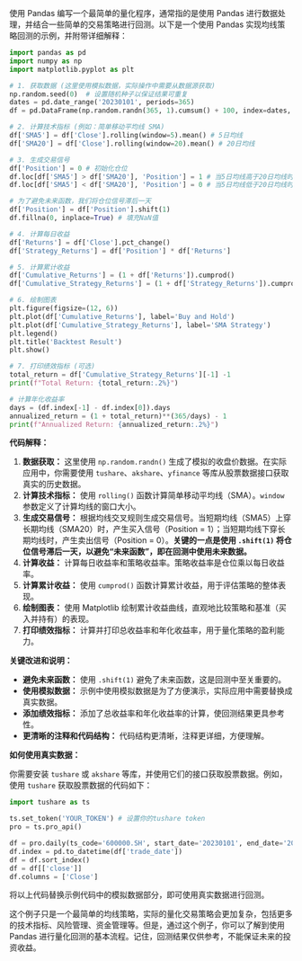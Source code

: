 使用 Pandas 编写一个最简单的量化程序，通常指的是使用 Pandas 进行数据处理，并结合一些简单的交易策略进行回测。以下是一个使用 Pandas 实现均线策略回测的示例，并附带详细解释：

```python
import pandas as pd
import numpy as np
import matplotlib.pyplot as plt

# 1. 获取数据 (这里使用模拟数据，实际操作中需要从数据源获取)
np.random.seed(0)  # 设置随机种子以保证结果可重复
dates = pd.date_range('20230101', periods=365)
df = pd.DataFrame(np.random.randn(365, 1).cumsum() + 100, index=dates, columns=['Close'])

# 2. 计算技术指标 (例如：简单移动平均线 SMA)
df['SMA5'] = df['Close'].rolling(window=5).mean() # 5日均线
df['SMA20'] = df['Close'].rolling(window=20).mean() # 20日均线

# 3. 生成交易信号
df['Position'] = 0 # 初始化仓位
df.loc[df['SMA5'] > df['SMA20'], 'Position'] = 1 # 当5日均线高于20日均线时，买入（持有仓位1）
df.loc[df['SMA5'] < df['SMA20'], 'Position'] = 0 # 当5日均线低于20日均线时，卖出（空仓位0）

# 为了避免未来函数，我们将仓位信号滞后一天
df['Position'] = df['Position'].shift(1)
df.fillna(0, inplace=True) # 填充NaN值

# 4. 计算每日收益
df['Returns'] = df['Close'].pct_change()
df['Strategy_Returns'] = df['Position'] * df['Returns']

# 5. 计算累计收益
df['Cumulative_Returns'] = (1 + df['Returns']).cumprod()
df['Cumulative_Strategy_Returns'] = (1 + df['Strategy_Returns']).cumprod()

# 6. 绘制图表
plt.figure(figsize=(12, 6))
plt.plot(df['Cumulative_Returns'], label='Buy and Hold')
plt.plot(df['Cumulative_Strategy_Returns'], label='SMA Strategy')
plt.legend()
plt.title('Backtest Result')
plt.show()

# 7. 打印绩效指标 (可选)
total_return = df['Cumulative_Strategy_Returns'][-1] -1
print(f"Total Return: {total_return:.2%}")

# 计算年化收益率
days = (df.index[-1] - df.index[0]).days
annualized_return = (1 + total_return)**(365/days) - 1
print(f"Annualized Return: {annualized_return:.2%}")
```

**代码解释：**

1.  **数据获取：** 这里使用 `np.random.randn()` 生成了模拟的收盘价数据。在实际应用中，你需要使用 `tushare`、`akshare`、`yfinance` 等库从股票数据接口获取真实的历史数据。
2.  **计算技术指标：** 使用 `rolling()` 函数计算简单移动平均线（SMA）。`window` 参数定义了计算均线的窗口大小。
3.  **生成交易信号：** 根据均线交叉规则生成交易信号。当短期均线（SMA5）上穿长期均线（SMA20）时，产生买入信号（Position = 1）；当短期均线下穿长期均线时，产生卖出信号（Position = 0）。**关键的一点是使用 `.shift(1)` 将仓位信号滞后一天，以避免“未来函数”，即在回测中使用未来数据。**
4.  **计算收益：** 计算每日收益率和策略收益率。策略收益率是仓位乘以每日收益率。
5.  **计算累计收益：** 使用 `cumprod()` 函数计算累计收益，用于评估策略的整体表现。
6.  **绘制图表：** 使用 Matplotlib 绘制累计收益曲线，直观地比较策略和基准（买入并持有）的表现。
7.  **打印绩效指标：** 计算并打印总收益率和年化收益率，用于量化策略的盈利能力。

**关键改进和说明：**

- **避免未来函数：** 使用 `.shift(1)` 避免了未来函数，这是回测中至关重要的。
- **使用模拟数据：** 示例中使用模拟数据是为了方便演示，实际应用中需要替换成真实数据。
- **添加绩效指标：** 添加了总收益率和年化收益率的计算，使回测结果更具参考性。
- **更清晰的注释和代码结构：** 代码结构更清晰，注释更详细，方便理解。

**如何使用真实数据：**

你需要安装 `tushare` 或 `akshare` 等库，并使用它们的接口获取股票数据。例如，使用 `tushare` 获取股票数据的代码如下：

```python
import tushare as ts

ts.set_token('YOUR_TOKEN') # 设置你的tushare token
pro = ts.pro_api()

df = pro.daily(ts_code='600000.SH', start_date='20230101', end_date='20231231') # 获取上证指数数据
df.index = pd.to_datetime(df['trade_date'])
df = df.sort_index()
df = df[['close']]
df.columns = ['Close']
```

将以上代码替换示例代码中的模拟数据部分，即可使用真实数据进行回测。

这个例子只是一个最简单的均线策略，实际的量化交易策略会更加复杂，包括更多的技术指标、风险管理、资金管理等。但是，通过这个例子，你可以了解到使用 Pandas 进行量化回测的基本流程。记住，回测结果仅供参考，不能保证未来的投资收益。
